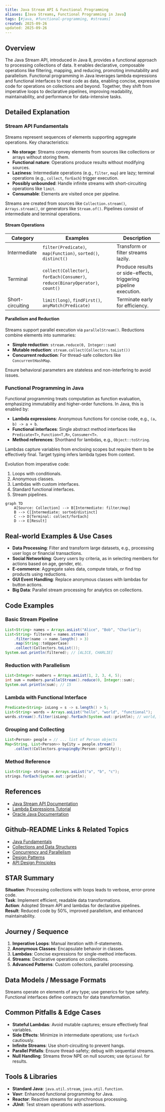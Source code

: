 ```yaml
---
title: Java Stream API & Functional Programming
aliases: [Java Streams, Functional Programming in Java]
tags: [#java, #functional-programming, #streams]
created: 2025-09-26
updated: 2025-09-26
---
```


## Overview

The Java Stream API, introduced in Java 8, provides a functional approach to processing collections of data. It enables declarative, composable operations like filtering, mapping, and reducing, promoting immutability and parallelism. Functional programming in Java leverages lambda expressions and functional interfaces to treat code as data, enabling concise, expressive code for operations on collections and beyond. Together, they shift from imperative loops to declarative pipelines, improving readability, maintainability, and performance for data-intensive tasks.

## Detailed Explanation

### Stream API Fundamentals

Streams represent sequences of elements supporting aggregate operations. Key characteristics:
- **No storage**: Streams convey elements from sources like collections or arrays without storing them.
- **Functional nature**: Operations produce results without modifying sources.
- **Laziness**: Intermediate operations (e.g., `filter`, `map`) are lazy; terminal operations (e.g., `collect`, `forEach`) trigger execution.
- **Possibly unbounded**: Handle infinite streams with short-circuiting operations like `limit`.
- **Consumable**: Elements are visited once per pipeline.

Streams are created from sources like `Collection.stream()`, `Arrays.stream()`, or generators like `Stream.of()`. Pipelines consist of intermediate and terminal operations.

#### Stream Operations

| Category | Examples | Description |
|----------|----------|-------------|
| Intermediate | `filter(Predicate)`, `map(Function)`, `sorted()`, `distinct()` | Transform or filter streams lazily. |
| Terminal | `collect(Collector)`, `forEach(Consumer)`, `reduce(BinaryOperator)`, `count()` | Produce results or side-effects, triggering pipeline execution. |
| Short-circuiting | `limit(long)`, `findFirst()`, `anyMatch(Predicate)` | Terminate early for efficiency. |

#### Parallelism and Reduction

Streams support parallel execution via `parallelStream()`. Reductions combine elements into summaries:
- **Simple reduction**: `stream.reduce(0, Integer::sum)`
- **Mutable reduction**: `stream.collect(Collectors.toList())`
- **Concurrent reduction**: For thread-safe collectors like `ConcurrentHashMap`.

Ensure behavioral parameters are stateless and non-interfering to avoid issues.

### Functional Programming in Java

Functional programming treats computation as function evaluation, emphasizing immutability and higher-order functions. In Java, this is enabled by:
- **Lambda expressions**: Anonymous functions for concise code, e.g., `(a, b) -> a + b`.
- **Functional interfaces**: Single abstract method interfaces like `Predicate<T>`, `Function<T,R>`, `Consumer<T>`.
- **Method references**: Shorthand for lambdas, e.g., `Object::toString`.

Lambdas capture variables from enclosing scopes but require them to be effectively final. Target typing infers lambda types from context.

Evolution from imperative code:
1. Loops with conditionals.
2. Anonymous classes.
3. Lambdas with custom interfaces.
4. Standard functional interfaces.
5. Stream pipelines.

```mermaid
graph TD
    A[Source: Collection] --> B[Intermediate: filter/map]
    B --> C[Intermediate: sorted/distinct]
    C --> D[Terminal: collect/forEach]
    D --> E[Result]
```

## Real-world Examples & Use Cases

- **Data Processing**: Filter and transform large datasets, e.g., processing user logs or financial transactions.
- **Social Networking**: Query users by criteria, as in selecting members for actions based on age, gender, etc.
- **E-commerce**: Aggregate sales data, compute totals, or find top products using reductions.
- **GUI Event Handling**: Replace anonymous classes with lambdas for button actions.
- **Big Data**: Parallel stream processing for analytics on collections.

## Code Examples

### Basic Stream Pipeline
```java
List<String> names = Arrays.asList("Alice", "Bob", "Charlie");
List<String> filtered = names.stream()
    .filter(name -> name.length() > 3)
    .map(String::toUpperCase)
    .collect(Collectors.toList());
System.out.println(filtered); // [ALICE, CHARLIE]
```

### Reduction with Parallelism
```java
List<Integer> numbers = Arrays.asList(1, 2, 3, 4, 5);
int sum = numbers.parallelStream().reduce(0, Integer::sum);
System.out.println(sum); // 15
```

### Lambda with Functional Interface
```java
Predicate<String> isLong = s -> s.length() > 5;
List<String> words = Arrays.asList("hello", "world", "functional");
words.stream().filter(isLong).forEach(System.out::println); // world, functional
```

### Grouping and Collecting
```java
List<Person> people = // ... list of Person objects
Map<String, List<Person>> byCity = people.stream()
    .collect(Collectors.groupingBy(Person::getCity));
```

### Method Reference
```java
List<String> strings = Arrays.asList("a", "b", "c");
strings.forEach(System.out::println);
```

## References

- [Java Stream API Documentation](https://docs.oracle.com/en/java/javase/21/docs/api/java.base/java/util/stream/package-summary.html)
- [Lambda Expressions Tutorial](https://docs.oracle.com/javase/tutorial/java/javaOO/lambdaexpressions.html)
- [Oracle Java Documentation](https://docs.oracle.com/en/java/javase/)

## Github-README Links & Related Topics

- [Java Fundamentals](../java-fundamentals/README.md)
- [Collections and Data Structures](../collections-and-data-structures/README.md)
- [Concurrency and Parallelism](../concurrency-and-parallelism/README.md)
- [Design Patterns](../design-patterns/README.md)
- [API Design Principles](../api-design-principles/README.md)

## STAR Summary

**Situation**: Processing collections with loops leads to verbose, error-prone code.  
**Task**: Implement efficient, readable data transformations.  
**Action**: Adopted Stream API and lambdas for declarative pipelines.  
**Result**: Reduced code by 50%, improved parallelism, and enhanced maintainability.

## Journey / Sequence

1. **Imperative Loops**: Manual iteration with if-statements.
2. **Anonymous Classes**: Encapsulate behavior in classes.
3. **Lambdas**: Concise expressions for single-method interfaces.
4. **Streams**: Declarative operations on collections.
5. **Advanced Patterns**: Custom collectors, parallel processing.

## Data Models / Message Formats

Streams operate on elements of any type; use generics for type safety. Functional interfaces define contracts for data transformation.

## Common Pitfalls & Edge Cases

- **Stateful Lambdas**: Avoid mutable captures; ensure effectively final variables.
- **Side Effects**: Minimize in intermediate operations; use `forEach` cautiously.
- **Infinite Streams**: Use short-circuiting to prevent hangs.
- **Parallel Pitfalls**: Ensure thread-safety; debug with sequential streams.
- **Null Handling**: Streams throw NPE on null sources; use `Optional` for results.

## Tools & Libraries

- **Standard Java**: `java.util.stream`, `java.util.function`.
- **Vavr**: Enhanced functional programming for Java.
- **Reactor**: Reactive streams for asynchronous processing.
- **JUnit**: Test stream operations with assertions.